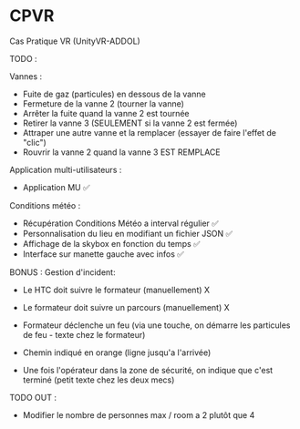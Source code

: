 # CPVR
Cas Pratique VR (UnityVR-ADDOL)

TODO :

Vannes :

- Fuite de gaz (particules) en dessous de la vanne
- Fermeture de la vanne 2 (tourner la vanne)
- Arrêter la fuite quand la vanne 2 est tournée
- Retirer la vanne 3 (SEULEMENT si la vanne 2 est fermée)
- Attraper une autre vanne et la remplacer (essayer de faire l'effet de "clic")
- Rouvrir la vanne 2 quand la vanne 3 EST REMPLACE

Application multi-utilisateurs :

- Application MU ✅

Conditions météo :

- Récupération Conditions Météo a interval régulier ✅
- Personnalisation du lieu en modifiant un fichier JSON ✅
- Affichage de la skybox en fonction du temps ✅
- Interface sur manette gauche avec infos ✅

BONUS : Gestion d'incident:

- Le HTC doit suivre le formateur (manuellement) X
- Le formateur doit suivre un parcours (manuellement) X

- Formateur déclenche un feu (via une touche, on démarre les particules de feu - texte chez le formateur)
- Chemin indiqué en orange (ligne jusqu'a l'arrivée)
- Une fois l'opérateur dans la zone de sécurité, on indique que c'est terminé (petit texte chez les deux mecs)

TODO OUT :

- Modifier le nombre de personnes max / room a 2 plutôt que 4
